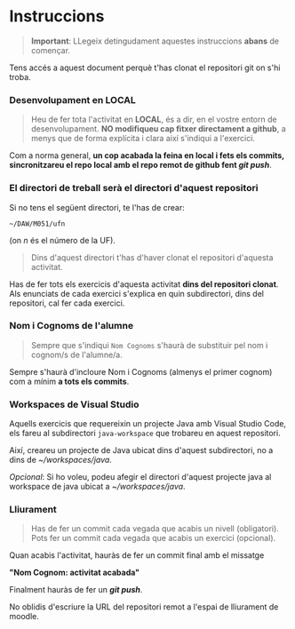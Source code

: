 # Instruccions

> **Important**: LLegeix detingudament aquestes instruccions **abans** de començar.

Tens accés a aquest document perquè t'has clonat el repositori git on s'hi troba.


### Desenvolupament en LOCAL

> Heu de fer tota l'activitat en **LOCAL**, és a dir, en el vostre entorn de desenvolupament. **NO modifiqueu cap fitxer directament a github**, a menys que de forma explícita i clara així s'indiqui a l'exercici.

Com a norma general, **un cop acabada la feina en local i fets els commits, sincronitzareu el repo local amb el repo remot de github fent _git push_**.


### El directori de treball serà el directori d'aquest repositori

Si no tens el següent directori, te l'has de crear:

```~/DAW/M051/ufn```

(on _n_ és el número de la UF).

> Dins d'aquest directori t'has d'haver clonat el repositori d'aquesta activitat.

Has de fer tots els exercicis d'aquesta activitat **dins del repositori clonat**. Als enunciats de cada exercici s'explica en quin subdirectori, dins del repositori, cal fer cada exercici.


### Nom i Cognoms de l'alumne

> Sempre que s'indiqui ```Nom Cognoms``` s'haurà de substituir pel nom i cognom/s de l'alumne/a.

Sempre s'haurà d'incloure Nom i Cognoms (almenys el primer cognom) com a mínim **a tots els commits**.


### Workspaces de Visual Studio

Aquells exercicis que requereixin un projecte Java amb Visual Studio Code, els fareu al subdirectori ```java-workspace``` que trobareu en aquest repositori. 

Així, creareu un projecte de Java ubicat dins d'aquest subdirectori, no a dins de _~/workspaces/java_. 

_Opcional_: Si ho voleu, podeu afegir el directori d'aquest projecte java al workspace de java ubicat a _~/workspaces/java_.


### Lliurament

> Has de fer un commit cada vegada que acabis un nivell (obligatori). Pots fer un commit cada vegada que acabis un exercici (opcional).

Quan acabis l'activitat, hauràs de fer un commit final amb el missatge

**"Nom Cognom: activitat acabada"**

Finalment hauràs de fer un **_git push_**. 

No oblidis d'escriure la URL del repositori remot a l'espai de lliurament de moodle.
